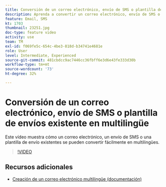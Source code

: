 ```yaml
---
title: Conversión de un correo electrónico, envío de SMS o plantilla de envíos existente en multilingüe
description: Aprenda a convertir un correo electrónico, envío de SMS o una plantilla de envío existente a multilingüe.
feature: Email, SMS
kt: 1703
thumbnail: 23251.jpg
doc-type: feature video
activity: use
team: TM
exl-id: f069fe5c-654c-4be3-818d-b34741e4681e
role: User
level: Intermediate, Experienced
source-git-commit: 481cbdcc9ac7446cc36fbff6e3d6e43fe333d30b
workflow-type: tm+mt
source-wordcount: '73'
ht-degree: 32%

---
```


# Conversión de un correo electrónico, envío de SMS o plantilla de envíos existente en multilingüe

Este vídeo muestra cómo un correo electrónico, un envío de SMS o una plantilla de envío existentes se pueden convertir fácilmente en multilingües.

>[!VIDEO](https://video.tv.adobe.com/v/23251?quality=12)

## Recursos adicionales

* [Creación de un correo electrónico multilingüe (documentación)](https://experienceleague.adobe.com/docs/campaign-standard/using/communication-channels/email-messages/creating-a-multilingual-email.html?lang=en)
